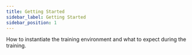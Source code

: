 ```yaml
---
title: Getting Started
sidebar_label: Getting Started
sidebar_position: 1
---
```


How to instantiate the training environment and what to expect during the training.
